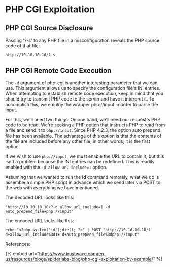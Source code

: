 # PHP CGI Exploitation

## PHP CGI Source Disclosure

Passing '?-s' to any PHP file in a misconfiguration reveals the PHP source code of that file:

```text
http://10.10.10.10/?-s
```

## PHP CGI Remote Code Execution

The `-d` argument of php-cgi is another interesting parameter that we can use. This argument allows us to specify the configuration file's INI entries. When attempting to establish remote code execution, keep in mind that you should try to transmit PHP code to the server and have it interpret it. To accomplish this, we employ the wrapper php://input in order to parse the input.

For this, we'll need two things. On one hand, we'll need our request's PHP code to be read. We're seeking a PHP option that instructs PHP to read from a file and send it to `php://input`. Since PHP 4.2.3, the option auto prepend file has been available. The advantage of this option is that the contents of the file are included before any other file, in other words, it is the first option.

If we wish to use `php://input`, we must enable the URL to contain it, but this isn't a problem because the INI entries can be redefined. This is readily enabled with the `-d allow url include=1` option.

Assuming that we wanted to run the **id** command remotely, what we do is assemble a simple PHP script in advance which we send later via POST to the web with everything we have mentioned. 

The decoded URL looks like this:

```text
"http://10.10.10.10/?-d allow_url_include=1 -d auto_prepend_file=php://input"
```

The encoded URL looks like this:

```text
echo "<?php system('id');die(); ?>" | POST "http://10.10.10.10/?-d+allow_url_include%3d1+-d+auto_prepend_file%3dphp://input"
```

References:

{% embed url="https://www.trustwave.com/en-us/resources/blogs/spiderlabs-blog/php-cgi-exploitation-by-example/" %}



